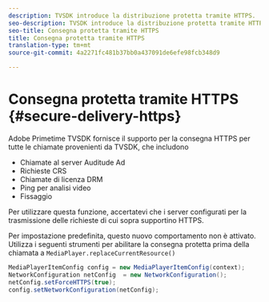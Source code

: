 ```yaml
---
description: TVSDK introduce la distribuzione protetta tramite HTTPS.
seo-description: TVSDK introduce la distribuzione protetta tramite HTTPS.
seo-title: Consegna protetta tramite HTTPS
title: Consegna protetta tramite HTTPS
translation-type: tm+mt
source-git-commit: 4a2271fc481b37bb0a437091de6efe98fcb348d9

---
```



# Consegna protetta tramite HTTPS {#secure-delivery-https}

Adobe Primetime TVSDK fornisce il supporto per la consegna HTTPS per tutte le chiamate provenienti da TVSDK, che includono

* Chiamate al server Auditude Ad
* Richieste CRS
* Chiamate di licenza DRM
* Ping per analisi video
* Fissaggio

Per utilizzare questa funzione, accertatevi che i server configurati per la trasmissione delle richieste di cui sopra supportino HTTPS.

Per impostazione predefinita, questo nuovo comportamento non è attivato. Utilizza i seguenti strumenti per abilitare la consegna protetta prima della chiamata a `MediaPlayer.replaceCurrentResource()`

```java
MediaPlayerItemConfig config = new MediaPlayerItemConfig(context);
NetworkConfiguration netConfig  = new NetworkConfiguration();
netConfig.setForceHTTPS(true);
config.setNetworkConfiguration(netConfig);
```
